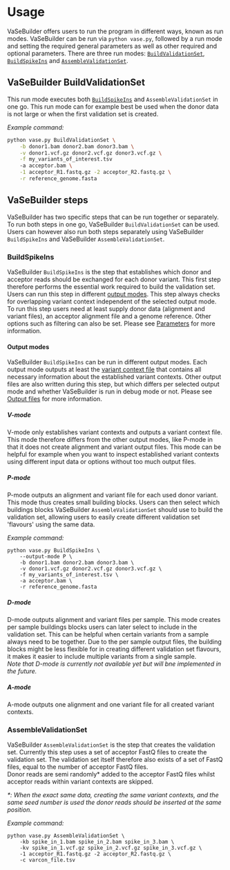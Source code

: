 # Usage
VaSeBuilder offers users to run the program in different ways, known as run modes. VaSeBuilder can be run via ```python vase.py```, followed by a run mode and setting the required general parameters as well as other required and optional parameters. There are three run modes: [```BuildValidationSet```](#vasebuilder-buildvalidationset), [```BuildSpikeIns```](#buildspikeins) and [```AssembleValidationSet```](#assemblevalidationset).

## VaSeBuilder BuildValidationSet
This run mode executes both [```BuildSpikeIns```](#buildspikeins) and ```AssembleValidationSet``` in one go. This run mode can for example best be used when the donor data is not large or when the first validation set is created.  

_Example command:_
```bash
python vase.py BuildValidationSet \
    -b donor1.bam donor2.bam donor3.bam \
    -v donor1.vcf.gz donor2.vcf.gz donor3.vcf.gz \
    -f my_variants_of_interest.tsv
    -a acceptor.bam \
    -1 acceptor_R1.fastq.gz -2 acceptor_R2.fastq.gz \
    -r reference_genome.fasta
```

## VaSeBuilder steps
VaSeBuilder has two specific steps that can be run together or separately. To run both steps in one go, VaSeBuilder ```BuildValidationSet``` can be used. Users can however also run both steps separately using VaSeBuilder ```BuildSpikeIns``` and VaSeBuilder ```AssembleValidationSet```.

### BuildSpikeIns
VaSeBuilder ```BuildSpikeIns``` is the step that establishes which donor and acceptor reads should be exchanged for each donor variant. This first step therefore performs the essential work required to build the validation set. Users can run this step in different [output modes](#output-modes). This step always checks for overlapping variant context independent of the selected output mode.
To run this step users need at least supply donor data (alignment and variant files), an acceptor alignment file and a genome reference. Other options such as filtering can also be set. Please see [Parameters](parameters.md) for more information.


#### Output modes
VaSeBuilder ```BuildSpikeIns``` can be run in different output modes. Each output mode outputs at least the [variant context file](output_file_formats.md#variant-context-file) that contains all necessary information about the established variant contexts. Other output files are also written during this step, but which differs per selected output mode and whether VaSeBuilder is run in debug mode or not. Please see [Output files](output_files.md) for more information.

##### V-mode
V-mode only establishes variant contexts and outputs a variant context file. This mode therefore differs from the other output modes, like P-mode in that it does not create alignment and variant output files. This mode can be helpful for example when you want to inspect established variant contexts using different input data or options without too much output files.

##### P-mode
P-mode outputs an alignment and variant file for each used donor variant. This mode thus creates small building blocks. Users can then select which buildings blocks VaSeBuilder ```AssembleValidationSet``` should use to build the validation set, allowing users to easily create different validation set 'flavours' using the same data.

_Example command:_
```
python vase.py BuildSpikeIns \
    --output-mode P \
    -b donor1.bam donor2.bam donor3.bam \
    -v donor1.vcf.gz donor2.vcf.gz donor3.vcf.gz \
    -f my_variants_of_interest.tsv \
    -a acceptor.bam \
    -r reference_genome.fasta
```

##### D-mode
D-mode outputs alignment and variant files per sample. This mode creates per sample buildings blocks users can later select to include in the validation set. This can be helpful when certain variants from a sample always need to be together. Due to the per sample output files, the building blocks might be less flexible for in creating different validation set flavours, it makes it easier to include multiple variants from a single sample.  
_Note that D-mode is currently not available yet but will bne implemented in the future._

##### A-mode
A-mode outputs one alignment and one variant file for all created variant contexts. 


### AssembleValidationSet
VaSeBuilder ```AssembleValidationSet``` is the step that creates the validation set. Currently this step uses a set of acceptor FastQ files to create the validation set. The validation set itself therefore also exists of a set of FastQ files, equal to the number of acceptor FastQ files.  
Donor reads are semi randomly* added to the acceptor FastQ files whilst acceptor reads within variant contexts are skipped.

_*: When the exact same data, creating the same variant contexts, and the same seed number is used the donor reads should be inserted at the same position._

_Example command:_
```
python vase.py AssembleValidationSet \
    -kb spike_in_1.bam spike_in_2.bam spike_in_3.bam \
    -kv spike_in_1.vcf.gz spike_in_2.vcf.gz spike_in_3.vcf.gz \
    -1 acceptor_R1.fastq.gz -2 acceptor_R2.fastq.gz \
    -c varcon_file.tsv
```

